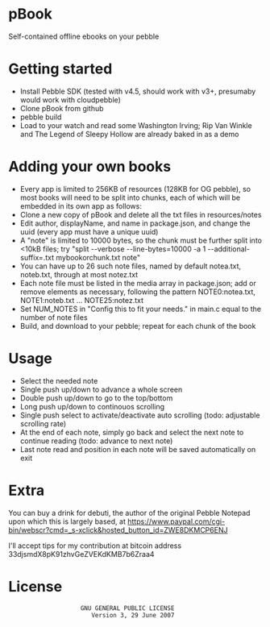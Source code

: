 pBook
=====

Self-contained offline ebooks on your pebble


Getting started
===============

- Install Pebble SDK (tested with v4.5, should work with v3+, presumaby would work with cloudpebble)
- Clone pBook from github
- pebble build
- Load to your watch and read some Washington Irving; Rip Van Winkle and The Legend of Sleepy Hollow are already baked in as a demo


Adding your own books
=====================

- Every app is limited to 256KB of resources (128KB for OG pebble), so most books will need to be split into chunks, each of which will be embedded in its own app as follows:
- Clone a new copy of pBook and delete all the txt files in resources/notes
- Edit author, displayName, and name in package.json, and change the uuid (every app must have a unique uuid)
- A "note" is limited to 10000 bytes, so the chunk must be further split into &lt;10kB files; try "split --verbose --line-bytes=10000 -a 1 --additional-suffix=.txt mybookorchunk.txt note"
- You can have up to 26 such note files, named by default notea.txt, noteb.txt, through at most notez.txt
- Each note file must be listed in the media array in package.json; add or remove elements as necessary, following the pattern NOTE0:notea.txt, NOTE1:noteb.txt ... NOTE25:notez.txt
- Set NUM_NOTES in "Config this to fit your needs." in main.c equal to the number of note files
- Build, and download to your pebble; repeat for each chunk of the book


Usage
=====
- Select the needed note
- Single push up/down to advance a whole screen
- Double push up/down to go to the top/bottom
- Long push up/down to continouos scrolling
- Single push select to activate/deactivate auto scrolling (todo: adjustable scrolling rate)
- At the end of each note, simply go back and select the next note to continue reading (todo: advance to next note)
- Last note read and position in each note will be saved automatically on exit

 
Extra
=====

You can buy a drink for debuti, the author of the original Pebble Notepad upon which this is largely based, at https://www.paypal.com/cgi-bin/webscr?cmd=_s-xclick&hosted_button_id=ZWE8DKMCP6ENJ

I'll accept tips for my contribution at bitcoin address 33djsmdX8pK91zhvGeZVEKdKMB7b6Zraa4


License
=======
```
                    GNU GENERAL PUBLIC LICENSE
                       Version 3, 29 June 2007
```
